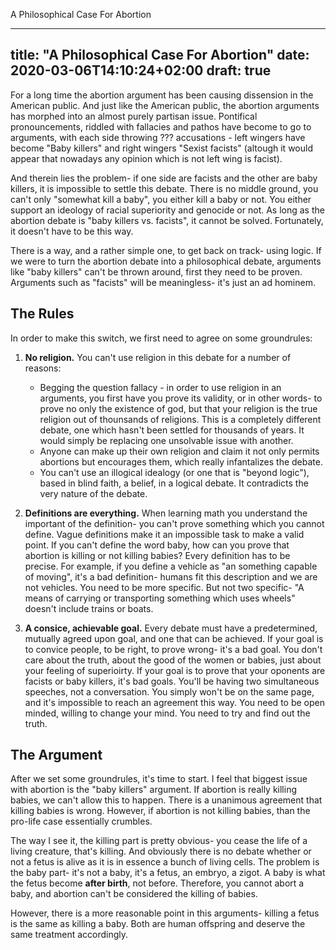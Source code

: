 A Philosophical Case For Abortion

---
title: "A Philosophical Case For Abortion"
date: 2020-03-06T14:10:24+02:00
draft: true
---

For a long time the abortion argument has been causing dissension in the American public. And just like the American public, the abortion arguments has morphed into an almost purely partisan issue. Pontifical pronouncements, riddled with fallacies and pathos have become to go to arguments, with each side throwing ??? accusations - left wingers have become "Baby killers" and right wingers "Sexist facists" (altough it would appear that nowadays any opinion which is not left wing is facist).

And therein lies the problem- if one side are facists and the other are baby killers, it is impossible to settle this debate. There is no middle ground, you can't only "somewhat kill a baby", you either kill a baby or not. You either support an ideology of racial superiority and genocide or not. As long as the abortion debate is "baby killers vs. facists", it cannot be solved. Fortunately, it doesn't have to be this way.

There is a way, and a rather simple one, to get back on track- using logic. If we were to turn the abortion debate into a philosophical debate, arguments like "baby killers" can't be thrown around, first they need to be proven. Arguments such as "facists" will be meaningless- it's just an ad hominem. 

## The Rules ##

In order to make this switch, we first need to agree on some groundrules:

1. **No religion.** You can't use religion in this debate for a number of reasons: 
    
    - Begging the question fallacy - in order to use religion in an arguments, you first have you prove its validity, or in other words- to prove no only the existence of god, but that your religion is the true religion out of thounsands of religions. This is a completely different debate, one which hasn't been settled for thousands of years. It would simply be replacing one unsolvable issue with another. 
    - Anyone can make up their own religion and claim it not only permits abortions but encourages them, which really infantalizes the debate.
    - You can't use an illogical idealogy (or one that is "beyond logic"), based in blind faith, a belief, in a logical debate. It contradicts the very nature of the debate.
2. **Definitions are everything.** When learning math you understand the important of the definition- you can't prove something which you cannot define. Vague definitions make it an impossible task to make a valid point. If you can't define the word baby, how can you prove that abortion is killing or not killing babies? 
Every definition has to be precise. For example, if you define a vehicle as "an something capable of moving", it's a bad definition- humans fit this description and we are not vehicles. You need to be more specific. But not two specific- "A means of carrying or transporting something which uses wheels" doesn't include trains or boats.
3. **A consice, achievable goal.** Every debate must have a predetermined, mutually agreed upon goal, and one that can be achieved. If your goal is to convice people, to be right, to prove wrong- it's a bad goal. You don't care about the truth, about the good of the women or babies, just about your feeling of superioirty. If your goal is to prove that your oponents are facists or baby killers, it's bad goals. You'll be having two simultaneous speeches, not a conversation. You simply won't be on the same page, and it's impossible to reach an agreement this way. 
You need to be open minded, willing to change your mind. You need to try and find out the truth.

## The Argument ##

After we set some groundrules, it's time to start. I feel that biggest issue with abortion is the "baby killers" argument. If abortion is really killing babies, we can't allow this to happen. There is a unanimous agreement that killing babies is wrong. However, if abortion is not killing babies, than the pro-life case essentially crumbles. 

The way I see it, the killing part is pretty obvious- you cease the life of a living creature, that's killing. And obviously there is no debate whether or not a fetus is alive as it is in essence a bunch of living cells. The problem is the baby part- it's not a baby, it's a fetus, an embryo, a zigot. A baby is what the fetus become **after birth**, not before. Therefore, you cannot abort a baby, and abortion can't be considered the killing of babies. 

However, there is a more reasonable point in this arguments- killing a fetus is the same as killing a baby. Both are human offspring and deserve the same treatment accordingly. 
